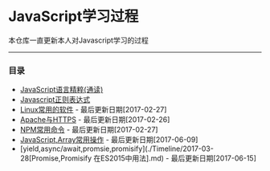 # JavaScript学习过程

本仓库一直更新本人对Javascript学习的过程

***

### 目录

* [JavaScript语言精粹(通读)](./Mdbook/JavaScript语言精粹.md)
* [Javascript正则表达式](./Timeline/2016-06-19[JavaScript正则表达式].md)
* [Linux常用的软件](./Timeline/2017-01-10[常用的Linux软件].md) - 最后更新日期[2017-02-27]
* [Apache与HTTPS](./Timeline/2017-02-23[Apache2配置HTTPS].md) - 最后更新日期[2017-02-26]
* [NPM常用命令](./Timeline/2017-02-27[NPM常用命令].md) - 最后更新日期[2017-02-27]
* [JavaScript,Array常用操作](./Timeline/2017-06-08[JavaScript,Array常用操作与技巧].md) - 最后更新日期[2017-06-09]
* [yield,async/await,promsie,promisify](./Timeline/2017-03-28[Promise,Promisify 在ES2015中用法].md)  - 最后更新日期[2017-06-15]
